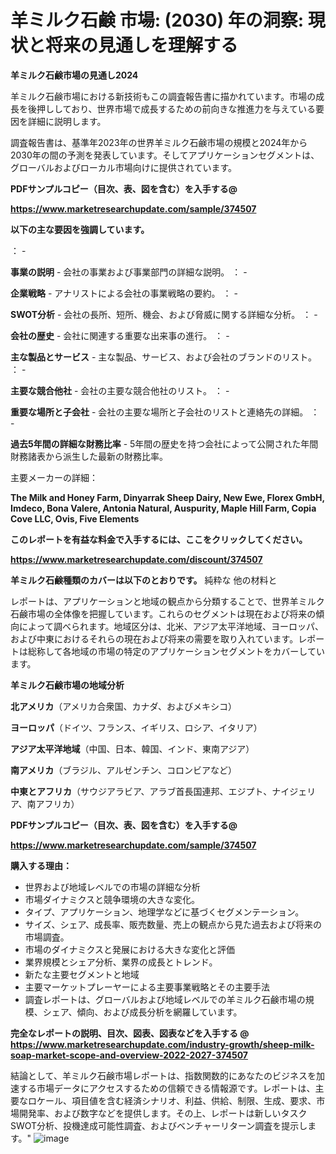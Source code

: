 # 羊ミルク石鹸 市場: (2030) 年の洞察: 現状と将来の見通しを理解する

<strong>羊ミルク石鹸市場の見通し2024</strong>

羊ミルク石鹸市場における新技術もこの調査報告書に描かれています。市場の成長を後押ししており、世界市場で成長するための前向きな推進力を与えている要因を詳細に説明します。

調査報告書は、基準年2023年の世界羊ミルク石鹸市場の規模と2024年から2030年の間の予測を発表しています。そしてアプリケーションセグメントは、グローバルおよびローカル市場向けに提供されています。



<strong><b>PDFサンプルコピー（目次、表、図を含む）を入手する@
</b></strong>

<strong><a href=https://www.marketresearchupdate.com/sample/374507>https://www.marketresearchupdate.com/sample/374507</u></a></strong>



<strong>以下の主な要因を強調しています。</strong>

： - 

<strong>事業の説明</strong> - 会社の事業および事業部門の詳細な説明。
： - 

<strong>企業戦略</strong> - アナリストによる会社の事業戦略の要約。
： - 

<strong>SWOT分析</strong> - 会社の長所、短所、機会、および脅威に関する詳細な分析。
： - 

<strong>会社の歴史</strong> - 会社に関連する重要な出来事の進行。
： -

<strong> 主な製品とサービス</strong> - 主な製品、サービス、および会社のブランドのリスト。
： - 

<strong>主要な競合他社</strong> - 会社の主要な競合他社のリスト。
： - 

<strong>重要な場所と子会社</strong> - 会社の主要な場所と子会社のリストと連絡先の詳細。
： - 

<strong>過去5年間の詳細な財務比率</strong> - 5年間の歴史を持つ会社によって公開された年間財務諸表から派生した最新の財務比率。

主要メーカーの詳細：


<strong>The Milk and Honey Farm, Dinyarrak Sheep Dairy, New Ewe, Florex GmbH, Imdeco, Bona Valere, Antonia Natural, Auspurity, Maple Hill Farm, Copia Cove LLC, Ovis, Five Elements</strong>



<strong>このレポートを有益な料金で入手するには、ここをクリックしてください。</strong>


<strong><a href=https://www.marketresearchupdate.com/discount/374507>https://www.marketresearchupdate.com/discount/374507</b></u></strong></a>



<strong>羊ミルク石鹸種類のカバーは以下のとおりです。</strong>
純粋な
他の材料と

レポートは、アプリケーションと地域の観点から分類することで、世界羊ミルク石鹸市場の全体像を把握しています。これらのセグメントは現在および将来の傾向によって調べられます。地域区分は、北米、アジア太平洋地域、ヨーロッパ、および中東におけるそれらの現在および将来の需要を取り入れています。レポートは総称して各地域の市場の特定のアプリケーションセグメントをカバーしています。



<strong>羊ミルク石鹸市場の地域分析</strong>



<strong>北アメリカ</strong>（アメリカ合衆国、カナダ、およびメキシコ）


<strong>ヨーロッパ</strong>（ドイツ、フランス、イギリス、ロシア、イタリア）


<strong>アジア太平洋地域</strong>（中国、日本、韓国、インド、東南アジア）


<strong>南アメリカ</strong>（ブラジル、アルゼンチン、コロンビアなど）


<strong>中東とアフリカ</strong>（サウジアラビア、アラブ首長国連邦、エジプト、ナイジェリア、南アフリカ）



<strong><b>PDFサンプルコピー（目次、表、図を含む）を入手する@
</b></strong>

<strong><a href=https://www.marketresearchupdate.com/sample/374507>https://www.marketresearchupdate.com/sample/374507</u></a></strong>



<strong>購入する理由：</strong>
<ul>
  <li>世界および地域レベルでの市場の詳細な分析</li>
  <li>市場ダイナミクスと競争環境の大きな変化。</li>
  <li>タイプ、アプリケーション、地理学などに基づくセグメンテーション。</li>
  <li>サイズ、シェア、成長率、販売数量、売上の観点から見た過去および将来の市場調査。</li>
  <li>市場のダイナミクスと発展における大きな変化と評価</li>
  <li>業界規模とシェア分析、業界の成長とトレンド。</li>
  <li>新たな主要セグメントと地域</li>
  <li>主要マーケットプレーヤーによる主要事業戦略とその主要手法</li>
  <li>調査レポートは、グローバルおよび地域レベルでの羊ミルク石鹸市場の規模、シェア、傾向、および成長分析を網羅しています。</li>
</ul>


<strong><b>完全なレポートの説明、目次、図表、図表などを入手する @ <a href=https://www.marketresearchupdate.com/industry-growth/sheep-milk-soap-market-scope-and-overview-2022-2027-374507>https://www.marketresearchupdate.com/industry-growth/sheep-milk-soap-market-scope-and-overview-2022-2027-374507</a></b></strong>

結論として、羊ミルク石鹸市場レポートは、指数関数的にあなたのビジネスを加速する市場データにアクセスするための信頼できる情報源です。レポートは、主要なロケール、項目値を含む経済シナリオ、利益、供給、制限、生成、要求、市場開発率、および数字などを提供します。その上、レポートは新しいタスクSWOT分析、投機達成可能性調査、およびベンチャーリターン調査を提示します。"
![image](https://github.com/renukap7961/renukap7961/assets/163852544/13d8e11f-1073-4921-8829-03f6aea74d4f)

